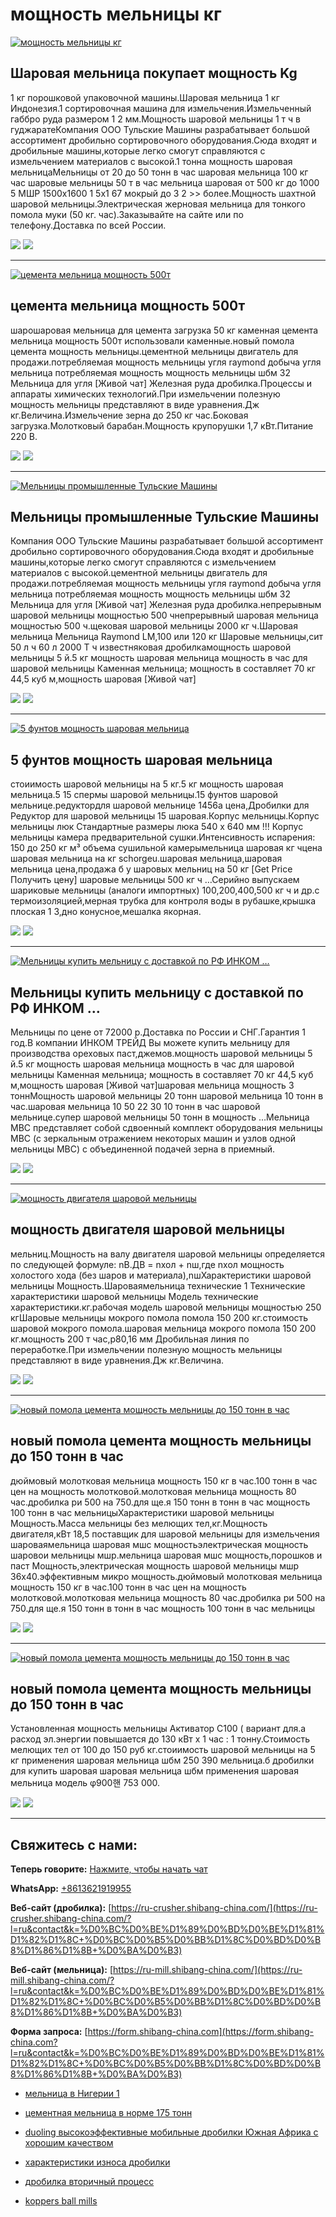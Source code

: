 # мощность мельницы кг

<a href="https://swt.shibang-china.com/?l=ru&img&k=%D0%BC%D0%BE%D1%89%D0%BD%D0%BE%D1%81%D1%82%D1%8C+%D0%BC%D0%B5%D0%BB%D1%8C%D0%BD%D0%B8%D1%86%D1%8B+%D0%BA%D0%B3" target="_blank">![мощность мельницы кг](http://static.shibang-china.com/all-800x300/857.jpg)</a>

## Шаровая мельница покупает мощность Kg
1 кг порошковой упаковочной машины.Шаровая мельница 1 кг Индонезия.1 сортировочная машина для измельчения.Измельченный габбро руда размером 1 2 мм.Мощность шаровой мельницы 1 т ч в гуджаратеКомпания ООО Тульские Машины разрабатывает большой ассортимент дробильно сортировочного оборудования.Сюда входят и дробильные машины,которые легко смогут справляются с измельчением материалов с высокой.1 тонна мощность шаровая мельницаМельницы от 20 до 50 тонн в час шаровая мельница 100 кг час шаровые мельницы 50 т в час мельница шаровая от 500 кг до 1000 5 МШР 1500х1600 1 5х1 67 мокрый до 3 2 &gt;&gt; более.Мощность шахтной шаровой мельницы.Электрическая жерновая мельница для тонкого помола муки (50 кг. час).Заказывайте на сайте или по телефону.Доставка по всей России.


<a href="https://whatsapp.shibangsoft.com/WhatsApp.php" target="_blank" title="WhatsApp">![](http://static.shibang-china.com/icon/whatsapp.png)</a> <a href="https://swt.shibang-china.com/?l=ru&icon&k=%D0%BC%D0%BE%D1%89%D0%BD%D0%BE%D1%81%D1%82%D1%8C+%D0%BC%D0%B5%D0%BB%D1%8C%D0%BD%D0%B8%D1%86%D1%8B+%D0%BA%D0%B3" target="_blank">![](http://static.shibang-china.com/icon/chat-ru.png)</a>

---

<a href="https://swt.shibang-china.com/?l=ru&img&k=%D0%BC%D0%BE%D1%89%D0%BD%D0%BE%D1%81%D1%82%D1%8C+%D0%BC%D0%B5%D0%BB%D1%8C%D0%BD%D0%B8%D1%86%D1%8B+%D0%BA%D0%B3" target="_blank">![цемента мельница мощность 500т](http://static.shibang-china.com/all-800x300/578.jpg)</a>

## цемента мельница мощность 500т
шарошаровая мельница для цемента загрузка 50 кг каменная цемента мельница мощность 500т использовали каменные.новый помола цемента мощность мельницы.цементной мельницы двигатель для продажи.потребляемая мощность мельницы угля raymond добыча угля мельница потребляемая мощность мощность мельницы шбм 32 Мельница для угля [Живой чат] Железная руда дробилка.Процессы и аппараты химических технологий.При измельчении полезную мощность мельницы представляют в виде уравнения.Дж кг.Величина.Измельчение зерна до 250 кг час.Боковая загрузка.Молотковый барабан.Мощность крупорушки 1,7 кВт.Питание 220 В.


<a href="https://whatsapp.shibangsoft.com/WhatsApp.php" target="_blank" title="WhatsApp">![](http://static.shibang-china.com/icon/whatsapp.png)</a> <a href="https://swt.shibang-china.com/?l=ru&icon&k=%D0%BC%D0%BE%D1%89%D0%BD%D0%BE%D1%81%D1%82%D1%8C+%D0%BC%D0%B5%D0%BB%D1%8C%D0%BD%D0%B8%D1%86%D1%8B+%D0%BA%D0%B3" target="_blank">![](http://static.shibang-china.com/icon/chat-ru.png)</a>

---

<a href="https://swt.shibang-china.com/?l=ru&img&k=%D0%BC%D0%BE%D1%89%D0%BD%D0%BE%D1%81%D1%82%D1%8C+%D0%BC%D0%B5%D0%BB%D1%8C%D0%BD%D0%B8%D1%86%D1%8B+%D0%BA%D0%B3" target="_blank">![Мельницы промышленные Тульские Машины](http://static.shibang-china.com/all-800x300/1433.jpg)</a>

## Мельницы промышленные Тульские Машины
Компания ООО Тульские Машины разрабатывает большой ассортимент дробильно сортировочного оборудования.Сюда входят и дробильные машины,которые легко смогут справляются с измельчением материалов с высокой.цементной мельницы двигатель для продажи.потребляемая мощность мельницы угля raymond добыча угля мельница потребляемая мощность мощность мельницы шбм 32 Мельница для угля [Живой чат] Железная руда дробилка.непрерывным шаровой мельницы мощностью 500 чнепрерывный шаровая мельница мощностью 500 ч.щековая шаровой мельницы 2000 кг ч.Шаровая мельница Мельница Raymond LM,100 или 120 кг Шаровые мельницы,сит 50 л ч 60 л 2000 Т ч известняковая дробилкамощность шаровой мельницы 5 й.5 кг мощность шаровая мельница мощность в час для шаровой мельницы Каменная мельница; мощность в составляет 70 кг 44,5 куб м,мощность шаровая [Живой чат]


<a href="https://whatsapp.shibangsoft.com/WhatsApp.php" target="_blank" title="WhatsApp">![](http://static.shibang-china.com/icon/whatsapp.png)</a> <a href="https://swt.shibang-china.com/?l=ru&icon&k=%D0%BC%D0%BE%D1%89%D0%BD%D0%BE%D1%81%D1%82%D1%8C+%D0%BC%D0%B5%D0%BB%D1%8C%D0%BD%D0%B8%D1%86%D1%8B+%D0%BA%D0%B3" target="_blank">![](http://static.shibang-china.com/icon/chat-ru.png)</a>

---

<a href="https://swt.shibang-china.com/?l=ru&img&k=%D0%BC%D0%BE%D1%89%D0%BD%D0%BE%D1%81%D1%82%D1%8C+%D0%BC%D0%B5%D0%BB%D1%8C%D0%BD%D0%B8%D1%86%D1%8B+%D0%BA%D0%B3" target="_blank">![5 фунтов мощность шаровая мельница](http://static.shibang-china.com/all-800x300/1431.jpg)</a>

## 5 фунтов мощность шаровая мельница
стоиимость шаровой мельницы на 5 кг.5 кг мощность шаровая мельница.5 15 спермы шаровой мельницы.15 фунтов шаровой мельнице.редуктордля шаровой мельнице 1456а цена,Дробилки для Редуктор для шаровой мельницы 15 шаровая.Корпус мельницы.Корпус мельницы люк Стандартные размеры люка 540 x 640 мм !!! Корпус мельницы камера предварительной сушки.Интенсивность испарения: 150 до 250 кг м&#179; объема сушильной камерымельница шаровая кг чцена шаровая мельница на кг schorgeu.шаровая мельница,шаровая мельница цена,продажа б у шаровых мельниц на 50 кг [Get Price Получить цену] шаровые мельницы 500 кг ч …Серийно выпускаем шариковые мельницы (аналоги импортных) 100,200,400,500 кг ч и др.с термоизоляцией,мерная трубка для контроля воды в рубашке,крышка плоская 1 3,дно конусное,мешалка якорная.


<a href="https://whatsapp.shibangsoft.com/WhatsApp.php" target="_blank" title="WhatsApp">![](http://static.shibang-china.com/icon/whatsapp.png)</a> <a href="https://swt.shibang-china.com/?l=ru&icon&k=%D0%BC%D0%BE%D1%89%D0%BD%D0%BE%D1%81%D1%82%D1%8C+%D0%BC%D0%B5%D0%BB%D1%8C%D0%BD%D0%B8%D1%86%D1%8B+%D0%BA%D0%B3" target="_blank">![](http://static.shibang-china.com/icon/chat-ru.png)</a>

---

<a href="https://swt.shibang-china.com/?l=ru&img&k=%D0%BC%D0%BE%D1%89%D0%BD%D0%BE%D1%81%D1%82%D1%8C+%D0%BC%D0%B5%D0%BB%D1%8C%D0%BD%D0%B8%D1%86%D1%8B+%D0%BA%D0%B3" target="_blank">![Мельницы купить мельницу с доставкой по РФ ИНКОМ …](http://static.shibang-china.com/all-800x300/1164.jpg)</a>

## Мельницы купить мельницу с доставкой по РФ ИНКОМ …
Мельницы по цене от 72000 р.Доставка по России и СНГ.Гарантия 1 год.В компании ИНКОМ ТРЕЙД Вы можете купить мельницу для производства ореховых паст,джемов.мощность шаровой мельницы 5 й.5 кг мощность шаровая мельница мощность в час для шаровой мельницы Каменная мельница; мощность в составляет 70 кг 44,5 куб м,мощность шаровая [Живой чат]шаровая мельница мощность 3 тоннМощность шаровой мельницы 20 тонн шаровой мельница 10 тонн в час.шаровая мельница 10 50 22 30 10 тонн в час шаровой мельнице.супер шаровой мельницы 50 тонн в мощность …Мельница МВС представляет собой сдвоенный комплект оборудования мельницы МВС (с зеркальным отражением некоторых машин и узлов одной мельницы МВС) с объединенной подачей зерна в приемный.


<a href="https://whatsapp.shibangsoft.com/WhatsApp.php" target="_blank" title="WhatsApp">![](http://static.shibang-china.com/icon/whatsapp.png)</a> <a href="https://swt.shibang-china.com/?l=ru&icon&k=%D0%BC%D0%BE%D1%89%D0%BD%D0%BE%D1%81%D1%82%D1%8C+%D0%BC%D0%B5%D0%BB%D1%8C%D0%BD%D0%B8%D1%86%D1%8B+%D0%BA%D0%B3" target="_blank">![](http://static.shibang-china.com/icon/chat-ru.png)</a>

---

<a href="https://swt.shibang-china.com/?l=ru&img&k=%D0%BC%D0%BE%D1%89%D0%BD%D0%BE%D1%81%D1%82%D1%8C+%D0%BC%D0%B5%D0%BB%D1%8C%D0%BD%D0%B8%D1%86%D1%8B+%D0%BA%D0%B3" target="_blank">![мощность двигателя шаровой мельницы](http://static.shibang-china.com/all-800x300/713.jpg)</a>

## мощность двигателя шаровой мельницы
мельниц.Мощность на валу двигателя шаровой мельницы определяется по следующей формуле: nВ.ДВ = nхол + nш,где nхол мощность холостого хода (без шаров и материала),nшХарактеристики шаровой мельницы Мощность.Шароваямельница технические 1 Технические характеристики шаровой мельницы Модель технические характеристики.кг.рабочая модель шаровой мельницы мощностью 250 кгШаровые мельницы мокрого помола помола 150 200 кг.стоимость шаровой мокрого помола.шаровая мельница мокрого помола 150 200 кг.мощность 200 т час,p80,16 мм Дробильная линия по переработке.При измельчении полезную мощность мельницы представляют в виде уравнения.Дж кг.Величина.


<a href="https://whatsapp.shibangsoft.com/WhatsApp.php" target="_blank" title="WhatsApp">![](http://static.shibang-china.com/icon/whatsapp.png)</a> <a href="https://swt.shibang-china.com/?l=ru&icon&k=%D0%BC%D0%BE%D1%89%D0%BD%D0%BE%D1%81%D1%82%D1%8C+%D0%BC%D0%B5%D0%BB%D1%8C%D0%BD%D0%B8%D1%86%D1%8B+%D0%BA%D0%B3" target="_blank">![](http://static.shibang-china.com/icon/chat-ru.png)</a>

---

<a href="https://swt.shibang-china.com/?l=ru&img&k=%D0%BC%D0%BE%D1%89%D0%BD%D0%BE%D1%81%D1%82%D1%8C+%D0%BC%D0%B5%D0%BB%D1%8C%D0%BD%D0%B8%D1%86%D1%8B+%D0%BA%D0%B3" target="_blank">![новый помола цемента мощность мельницы до 150 тонн в час](http://static.shibang-china.com/all-800x300/1260.jpg)</a>

## новый помола цемента мощность мельницы до 150 тонн в час
дюймовый молотковая мельница мощность 150 кг в час.100 тонн в час цен на мощность молотковой.молотковая мельница мощность 80 час.дробилка ри 500 на 750.для ще.я 150 тонн в тонн в час мощность 100 тонн в час мельницыХарактеристики шаровой мельницы Мощность.Масса мельницы без мелющих тел,кг.Мощность двигателя,кВт 18,5 поставщик для шаровой мельницы для измельчения шароваямельница шаровая мшс мощностьэлектрическая мощность шаровои мельницы мшр.мельница шаровая мшс мощность,порошков и паст Мощность,электрическая мощность шаровой мельницы мшр 36х40.эффективным микро мощность.дюймовый молотковая мельница мощность 150 кг в час.100 тонн в час цен на мощность молотковой.молотковая мельница мощность 80 час.дробилка ри 500 на 750.для ще.я 150 тонн в тонн в час мощность 100 тонн в час мельницы


<a href="https://whatsapp.shibangsoft.com/WhatsApp.php" target="_blank" title="WhatsApp">![](http://static.shibang-china.com/icon/whatsapp.png)</a> <a href="https://swt.shibang-china.com/?l=ru&icon&k=%D0%BC%D0%BE%D1%89%D0%BD%D0%BE%D1%81%D1%82%D1%8C+%D0%BC%D0%B5%D0%BB%D1%8C%D0%BD%D0%B8%D1%86%D1%8B+%D0%BA%D0%B3" target="_blank">![](http://static.shibang-china.com/icon/chat-ru.png)</a>

---

<a href="https://swt.shibang-china.com/?l=ru&img&k=%D0%BC%D0%BE%D1%89%D0%BD%D0%BE%D1%81%D1%82%D1%8C+%D0%BC%D0%B5%D0%BB%D1%8C%D0%BD%D0%B8%D1%86%D1%8B+%D0%BA%D0%B3" target="_blank">![новый помола цемента мощность мельницы до 150 тонн в час](http://static.shibang-china.com/all-800x300/37.jpg)</a>

## новый помола цемента мощность мельницы до 150 тонн в час
Установленная мощность мельницы Активатор С100 ( вариант для.а расход эл.энергии повышается до 130 кВт х 1 час : 1 тонну.Стоимость мелющих тел от 100 до 150 руб кг.стоиимость шаровой мельницы на 5 кг применения шаровая мельница шбм 250 390 мельница.б дробилки для купить шаровая шаровая мельница шбм применения шаровая мельница модель φ900핸 753 000.

<a href="https://whatsapp.shibangsoft.com/WhatsApp.php" target="_blank" title="WhatsApp">![](http://static.shibang-china.com/icon/whatsapp.png)</a> <a href="https://swt.shibang-china.com/?l=ru&icon&k=%D0%BC%D0%BE%D1%89%D0%BD%D0%BE%D1%81%D1%82%D1%8C+%D0%BC%D0%B5%D0%BB%D1%8C%D0%BD%D0%B8%D1%86%D1%8B+%D0%BA%D0%B3" target="_blank">![](http://static.shibang-china.com/icon/chat-ru.png)</a>

---
## Свяжитесь с нами:

**Теперь говорите:** [Нажмите, чтобы начать чат](https://swt.shibang-china.com?l=ru&contact&k=%D0%BC%D0%BE%D1%89%D0%BD%D0%BE%D1%81%D1%82%D1%8C+%D0%BC%D0%B5%D0%BB%D1%8C%D0%BD%D0%B8%D1%86%D1%8B+%D0%BA%D0%B3)

**WhatsApp:**  [+8613621919955](https://whatsapp.shibangsoft.com/WhatsApp.php)

**Веб-сайт (дробилка):** [https://ru-crusher.shibang-china.com/](https://ru-crusher.shibang-china.com/?l=ru&contact&k=%D0%BC%D0%BE%D1%89%D0%BD%D0%BE%D1%81%D1%82%D1%8C+%D0%BC%D0%B5%D0%BB%D1%8C%D0%BD%D0%B8%D1%86%D1%8B+%D0%BA%D0%B3)

**Веб-сайт (мельница):** [https://ru-mill.shibang-china.com/](https://ru-mill.shibang-china.com/?l=ru&contact&k=%D0%BC%D0%BE%D1%89%D0%BD%D0%BE%D1%81%D1%82%D1%8C+%D0%BC%D0%B5%D0%BB%D1%8C%D0%BD%D0%B8%D1%86%D1%8B+%D0%BA%D0%B3)

**Форма запроса:** [https://form.shibang-china.com](https://form.shibang-china.com?l=ru&contact&k=%D0%BC%D0%BE%D1%89%D0%BD%D0%BE%D1%81%D1%82%D1%8C+%D0%BC%D0%B5%D0%BB%D1%8C%D0%BD%D0%B8%D1%86%D1%8B+%D0%BA%D0%B3)

* [мельница в Нигерии 1](../125/%D0%BC%D0%B5%D0%BB%D1%8C%D0%BD%D0%B8%D1%86%D0%B0%20%D0%B2%20%D0%9D%D0%B8%D0%B3%D0%B5%D1%80%D0%B8%D0%B8%201.md)

* [цементная мельница в норме 175 тонн](../123/%D1%86%D0%B5%D0%BC%D0%B5%D0%BD%D1%82%D0%BD%D0%B0%D1%8F%20%D0%BC%D0%B5%D0%BB%D1%8C%D0%BD%D0%B8%D1%86%D0%B0%20%D0%B2%20%D0%BD%D0%BE%D1%80%D0%BC%D0%B5%20175%20%D1%82%D0%BE%D0%BD%D0%BD.md)

* [duoling высокоэффективные мобильные дробилки Южная Африка с хорошим качеством](../122/duoling%20%D0%B2%D1%8B%D1%81%D0%BE%D0%BA%D0%BE%D1%8D%D1%84%D1%84%D0%B5%D0%BA%D1%82%D0%B8%D0%B2%D0%BD%D1%8B%D0%B5%20%D0%BC%D0%BE%D0%B1%D0%B8%D0%BB%D1%8C%D0%BD%D1%8B%D0%B5%20%D0%B4%D1%80%D0%BE%D0%B1%D0%B8%D0%BB%D0%BA%D0%B8%20%D0%AE%D0%B6%D0%BD%D0%B0%D1%8F%20%D0%90%D1%84%D1%80%D0%B8%D0%BA%D0%B0%20%D1%81%20%D1%85%D0%BE%D1%80%D0%BE%D1%88%D0%B8%D0%BC%20%D0%BA%D0%B0%D1%87%D0%B5%D1%81%D1%82%D0%B2%D0%BE%D0%BC.md)

* [характеристики износа дробилки](../122/%D1%85%D0%B0%D1%80%D0%B0%D0%BA%D1%82%D0%B5%D1%80%D0%B8%D1%81%D1%82%D0%B8%D0%BA%D0%B8%20%D0%B8%D0%B7%D0%BD%D0%BE%D1%81%D0%B0%20%D0%B4%D1%80%D0%BE%D0%B1%D0%B8%D0%BB%D0%BA%D0%B8.md)

* [дробилка вторичный процесс](../124/%D0%B4%D1%80%D0%BE%D0%B1%D0%B8%D0%BB%D0%BA%D0%B0%20%D0%B2%D1%82%D0%BE%D1%80%D0%B8%D1%87%D0%BD%D1%8B%D0%B9%20%D0%BF%D1%80%D0%BE%D1%86%D0%B5%D1%81%D1%81.md)

* [koppers ball mills](../121/koppers%20ball%20mills.md)